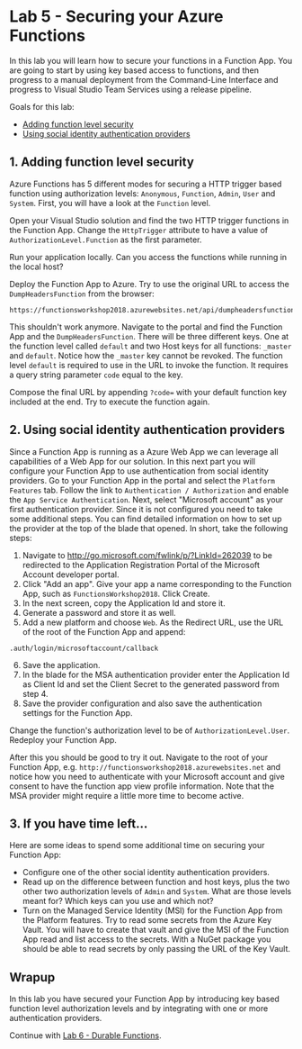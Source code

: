 # Lab 5 - Securing your Azure Functions

In this lab you will learn how to secure your functions in a Function App. You are going to start by using key based access to functions, and then progress to a manual deployment from the Command-Line Interface and progress to Visual Studio Team Services using a release pipeline.

Goals for this lab: 
- [Adding function level security](#1)
- [Using social identity authentication providers](#2)

## <a name="1"></a>1. Adding function level security

Azure Functions has 5 different modes for securing a HTTP trigger based function using authorization levels: ```Anonymous```, ```Function```, ```Admin```, ```User``` and ```System```. First, you will have a look at the ```Function``` level.

Open your Visual Studio solution and find the two HTTP trigger functions in the Function App. Change the ```HttpTrigger``` attribute to have a value of ```AuthorizationLevel.Function``` as the first parameter.

Run your application locally. Can you access the functions while running in the local host?

Deploy the Function App to Azure. Try to use the original URL to access the ```DumpHeadersFunction``` from the browser:
```
https://functionsworkshop2018.azurewebsites.net/api/dumpheadersfunction
```
This shouldn't work anymore. Navigate to the portal and find the Function App and the ```DumpHeadersFunction```.  There will be three different keys. One at the function level called ```default``` and two Host keys for all functions: ```_master``` and ```default```. Notice how the ```_master``` key cannot be revoked. The function level ```default``` is required to use in the URL to invoke the function. It requires a query string parameter ```code``` equal to the key.

Compose the final URL by appending ```?code=``` with your default function key included at the end. Try to execute the function again.

## <a name="2"></a>2. Using social identity authentication providers

Since a Function App is running as a Azure Web App we can leverage all capabilities of a Web App for our solution. In this next part you will configure your Function App to use authentication from social identity providers.
Go to your Function App in the portal and select the ```Platform Features``` tab. Follow the link to ```Authentication / Authorization``` and enable the ```App Service Authentication```. Next, select "Microsoft account" as your first authentication provider. Since it is not configured you need to take some additional steps. You can find detailed information on how to set up the provider at the top of the blade that opened. In short, take the following steps:

1. Navigate to http://go.microsoft.com/fwlink/p/?LinkId=262039 to be redirected to the Application Registration Portal of the Microsoft Account developer portal.
2. Click "Add an app". Give your app a name corresponding to the Function App, such as ```FunctionsWorkshop2018```. Click Create.
3. In the next screen, copy the Application Id and store it. 
4. Generate a password and store it as well.
5. Add a new platform and choose ```Web```. As the Redirect URL, use the URL of the root of the Function App and append: 
```
.auth/login/microsoftaccount/callback
``` 
6. Save the application.
7. In the blade for the MSA authentication provider enter the Application Id as Client Id and set the Client Secret to the generated password from step 4.
8. Save the provider configuration and also save the authentication settings for the Function App.

Change the function's authorization level to be of ```AuthorizationLevel.User```. Redeploy your Function App.
	
After this you should be good to try it out. Navigate to the root of your Function App, e.g. ```http://functionsworkshop2018.azurewebsites.net``` and notice how you need to authenticate with your Microsoft account and give consent to have the function app view profile information.
Note that the MSA provider might require a little more time to become active.

## <a name="3"></a>3. If you have time left...

Here are some ideas to spend some additional time on securing your Function App:
- Configure one of the other social identity authentication providers.
- Read up on the difference between function and host keys, plus the two other two authorization levels of ```Admin``` and ```System```. What are those levels meant for? Which keys can you use and which not?
- Turn on the Managed Service Identity (MSI) for the Function App from the Platform features. Try to read some secrets from the Azure Key Vault. You will have to create that vault and give the MSI of the Function App read and list access to the secrets. With a NuGet package you should be able to read secrets by only passing the URL of the Key Vault.

## Wrapup
In this lab you have secured your Function App by introducing key based function level authorization levels and by integrating with one or more authentication providers. 

Continue with [Lab 6 - Durable Functions](Lab6-DurableFunctions.md).